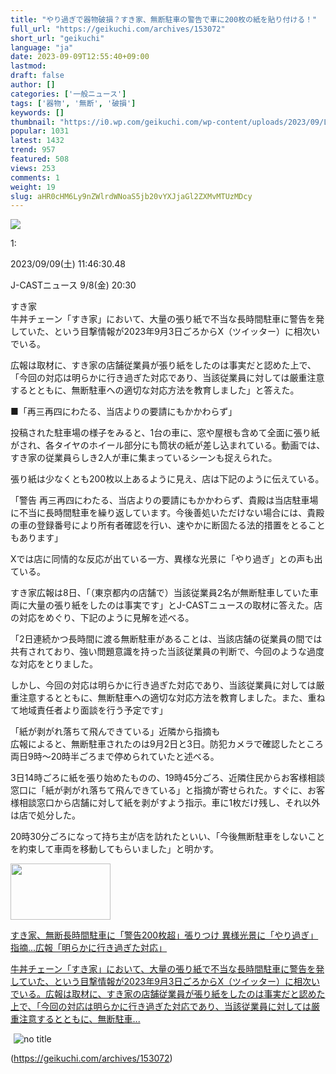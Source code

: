 ```yaml
---
title: "やり過ぎで器物破損？すき家、無断駐車の警告で車に200枚の紙を貼り付ける！"
full_url: "https://geikuchi.com/archives/153072"
short_url: "geikuchi"
language: "ja"
date: 2023-09-09T12:55:40+09:00
lastmod: 
draft: false
author: []
categories: ['一般ニュース']
tags: ['器物', '無断', '破損']
keywords: []
thumbnail: "https://i0.wp.com/geikuchi.com/wp-content/uploads/2023/09/Lx0SA0h.jpg?fit=1080%2C1296&ssl=1"
popular: 1031
latest: 1432
trend: 957
featured: 508
views: 253
comments: 1
weight: 19
slug: aHR0cHM6Ly9nZWlrdWNoaS5jb20vYXJjaGl2ZXMvMTUzMDcy
---
```


![](https://i0.wp.com/geikuchi.com/wp-content/uploads/2023/09/Lx0SA0h.jpg?fit=1080%2C1296&ssl=1)

<div><p class='t_h'><p>1: <p> 2023/09/09(土) 11:46:30.48 </p></p></p><p> J-CASTニュース 9/8(金) 20:30 </p> <p>すき家<br> 牛丼チェーン「すき家」において、大量の張り紙で不当な長時間駐車に警告を発していた、という目撃情報が2023年9月3日ごろからX（ツイッター）に相次いでいる。</p> <p>広報は取材に、すき家の店舗従業員が張り紙をしたのは事実だと認めた上で、「今回の対応は明らかに行き過ぎた対応であり、当該従業員に対しては厳重注意するとともに、無断駐車への適切な対応方法を教育しました」と答えた。</p> <p>■「再三再四にわたる、当店よりの要請にもかかわらず」</p> <p>投稿された駐車場の様子をみると、1台の車に、窓や屋根も含めて全面に張り紙がされ、各タイヤのホイール部分にも筒状の紙が差し込まれている。動画では、すき家の従業員らしき2人が車に集まっているシーンも捉えられた。</p> <p>張り紙は少なくとも200枚以上あるように見え、店は下記のように伝えている。</p> <p>「警告 再三再四にわたる、当店よりの要請にもかかわらず、貴殿は当店駐車場に不当に長時間駐車を繰り返しています。今後善処いただけない場合には、貴殿の車の登録番号により所有者確認を行い、速やかに断固たる法的措置をとることもあります」</p> <p>Xでは店に同情的な反応が出ている一方、異様な光景に「やり過ぎ」との声も出ている。</p> <p>すき家広報は8日、「（東京都内の店舗で）当該従業員2名が無断駐車していた車両に大量の張り紙をしたのは事実です」とJ-CASTニュースの取材に答えた。店の対応をめぐり、下記のように見解を述べる。</p> <p>「2日連続かつ長時間に渡る無断駐車があることは、当該店舗の従業員の間では共有されており、強い問題意識を持った当該従業員の判断で、今回のような過度な対応をとりました。</p> <p>しかし、今回の対応は明らかに行き過ぎた対応であり、当該従業員に対しては厳重注意するとともに、無断駐車への適切な対応方法を教育しました。また、重ねて地域責任者より面談を行う予定です」</p> <p>「紙が剥がれ落ちて飛んできている」近隣から指摘も<br> 広報によると、無断駐車されたのは9月2日と3日。防犯カメラで確認したところ両日9時～20時半ごろまで停められていたと述べる。</p> <p>3日14時ごろに紙を張り始めたものの、19時45分ごろ、近隣住民からお客様相談窓口に「紙が剥がれ落ちて飛んできている」と指摘が寄せられた。すぐに、お客様相談窓口から店舗に対して紙を剥がすよう指示。車に1枚だけ残し、それ以外は店で処分した。</p> <p>20時30分ごろになって持ち主が店を訪れたといい、「今後無断駐車をしないことを約束して車両を移動してもらいました」と明かす。</p> <a rel='noopener' target='_blank' href='https://www.j-cast.com/2023/09/08468539.html' title='すき家、無断長時間駐車に「警告200枚超」張りつけ 異様光景に「やり過ぎ」指摘...広報「明らかに行き過ぎた対応」' class='blogcard-wrap external-blogcard-wrap a-wrap cf'><p class='blogcard-label external-blogcard-label'><p class='fa'></p></p><img src='https://i0.wp.com/geikuchi.com/wp-content/uploads/cocoon-resources/blog-card-cache/f55280ffec2ec6efda499b9180171a52.jpg?resize=160%2C90&ssl=1' alt='' class='blogcard-thumb-image external-blogcard-thumb-image' width='160' height='90'><p class='blogcard-title external-blogcard-title'>すき家、無断長時間駐車に「警告200枚超」張りつけ 異様光景に「やり過ぎ」指摘...広報「明らかに行き過ぎた対応」</p><p class='blogcard-snippet external-blogcard-snippet'>牛丼チェーン「すき家」において、大量の張り紙で不当な長時間駐車に警告を発していた、という目撃情報が2023年9月3日ごろからX（ツイッター）に相次いでいる。広報は取材に、すき家の店舗従業員が張り紙をしたのは事実だと認めた上で、「今回の対応は明らかに行き過ぎた対応であり、当該従業員に対しては厳重注意するとともに、無断駐車...</p></a> <p><img class='image pict' src='https://i0.wp.com/geikuchi.com/wp-content/uploads/2023/09/Lx0SA0h.jpg?w=1256&ssl=1' alt='no title' border='0' hspace='5'></p> <p> </p> </div>

(https://geikuchi.com/archives/153072)
